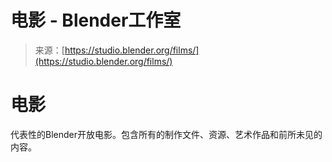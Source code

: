 <!--yml

category: 未分类

date: 2024-05-29 13:25:42

-->

# 电影 - Blender工作室

> 来源：[https://studio.blender.org/films/](https://studio.blender.org/films/)

# 电影

代表性的Blender开放电影。包含所有的制作文件、资源、艺术作品和前所未见的内容。
